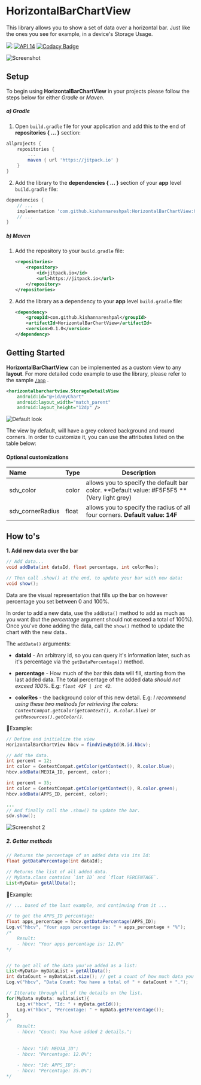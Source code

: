 # HorizontalBarChartView
This library allows you to show a set of data over a horizontal bar. Just like the ones you see for example, in a device's Storage Usage.

[![](https://jitpack.io/v/kishannareshpal/StorageDetailsView.svg)](https://jitpack.io/#kishannareshpal/StorageDetailsView) [![API 14](https://img.shields.io/badge/API-14%2B-brightgreen.svg?style=flat)](https://android-arsenal.com/api?level=14) [![Codacy Badge](https://api.codacy.com/project/badge/Grade/6befaa33fa6c465a9be7591cbe162257)](https://app.codacy.com/app/kishannareshpal/StorageDetailsView?utm_source=github.com&utm_medium=referral&utm_content=kishannareshpal/StorageDetailsView&utm_campaign=Badge_Grade_Dashboard)



![Screenshot](https://github.com/kishannareshpal/StorageDetailsView/raw/master/1.png)



## Setup

To begin using **HorizontalBarChartView** in your projects please follow the steps below for either *Gradle* or *Maven*.

##### a) Gradle

1. Open `build.gradle` file for your application and add this to the end of **repositories { ... }** section:

```groovy
allprojects {
	repositories {
		...
		maven { url 'https://jitpack.io' }
	}
}
```

2. Add the library to the **dependencies { ... }** section of your **app** level `build.gradle` file:

```groovy
dependencies {
    // ...
    implementation 'com.github.kishannareshpal:HorizontalBarChartView:0.1.0'
    // ...
}
```



##### b) Maven

1. Add the repository to your `build.gradle` file:

   ```xml
   <repositories>
       <repository>
           <id>jitpack.io</id>
           <url>https://jitpack.io</url>
       </repository>
   </repositories>
   ```

2. Add the library as a dependency to your **app** level `build.gradle` file:

   ```xml
   <dependency>
       <groupId>com.github.kishannareshpal</groupId>
       <artifactId>HorizontalBarChartView</artifactId>
       <version>0.1.0</version>
   </dependency>
   ```






## Getting Started

**HorizontalBarChartView** can be implemented as a custom view to any **layout**. For more detailed code example to use the library, please refer to the sample [`/app`](https://github.com/kishannareshpal/StorageDetailsView/tree/master/app) .

```xml
<horizontalbarchartview.StorageDetailsView
	android:id="@+id/myChart"
	android:layout_width="match_parent"
    android:layout_height="12dp" />
```

![Default look](https://github.com/kishannareshpal/StorageDetailsView/raw/master/2.png)

The view by default, will have a grey colored background and round corners. In order to customize it, you can use the attributes listed on the table below:

#### Optional customizations

| Name             | Type  | Description                                                  |
| :--------------- | :---- | ------------------------------------------------------------ |
| sdv_color        | color | allows you to specify the default bar color. **Default value: #F5F5F5 **(Very light grey) |
| sdv_cornerRadius | float | allows you to specify the radius of all four corners. **Default value: 14F** |





## How to's

**1. Add new data over the bar**

```java
// Add data...
void addData(int dataId, float percentage, int colorRes);

// Then call .show() at the end, to update your bar with new data:
void show();
```

Data are the visual representation that fills up the bar on however percentage you set between 0 and 100%.

In order to add a new data, use the `addData()` method to add as much as you want (but the *percentage* argument should not exceed a total of 100%). Once you've done adding the data, call the `show()` method to update the chart with the new data..

The  `addData()` arguments:

- **dataId** - An arbitrary id, so you can query it's information later, such as it's percentage via the `getDataPercentage()` method.

- **percentage** - How much of the bar this data will fill, starting from the last added data. The total percentage of the added data *should not exceed 100%*. E.g: *`float 42F | int 42`.* 

- **colorRes** - the background color of this new detail. E.g: *I recommend using these two methods for retrieving the colors: `ContextCompat.getColor(getContext(), R.color.blue)` or `getResources().getColor()`.*


:egg:Example:

```java
// Define and initialize the view
HorizontalBarChartView hbcv = findViewById(R.id.hbcv);

// Add the data.
int percent = 12;
int color = ContextCompat.getColor(getContext(), R.color.blue);
hbcv.addData(MEDIA_ID, percent, color);

int percent = 35;
int color = ContextCompat.getColor(getContext(), R.color.green);
hbcv.addData(APPS_ID, percent, color);

...
// And finally call the .show() to update the bar.
sdv.show();
```

![Screenshot 2](https://github.com/kishannareshpal/StorageDetailsView/raw/master/3.png)



##### 2. Getter methods

```java
// Returns the percentage of an added data via its Id:
float getDataPercentage(int dataId);

// Returns the list of all added data.
// MyData.class contains `int ID` and `float PERCENTAGE`.
List<MyData> getAllData();
```

:egg:Example:

```java
// ... based of the last example, and continuing from it ...

// to get the APPS_ID percentage:
float apps_percentage = hbcv.getDataPercentage(APPS_ID);
Log.v("hbcv", "Your apps percentage is: " + apps_percentage + "%");
/* 
	Result:
	- hbcv: "Your apps percentage is: 12.0%" 
*/


// to get all of the data you've added as a list:
List<MyData> myDataList = getAllData();
int dataCount = myDataList.size(); // get a count of how much data you've added
Log.v("hbcv", "Data Count: You have a total of " + dataCount + ".");

// Itterate through all of the details on the list.
for(MyData myData: myDataList){
    Log.v("hbcv", "Id: " + myData.getId());
    Log.v("hbcv", "Percentage: " + myData.getPercentage());
}
/* 
	Result:
	- hbcv: "Count: You have added 2 details.";
	
	
	- hbcv: "Id: MEDIA_ID";
    - hbcv: "Percentage: 12.0%";
    
    - hbcv: "Id: APPS_ID";
    - hbcv: "Percentage: 35.0%";
*/
```

